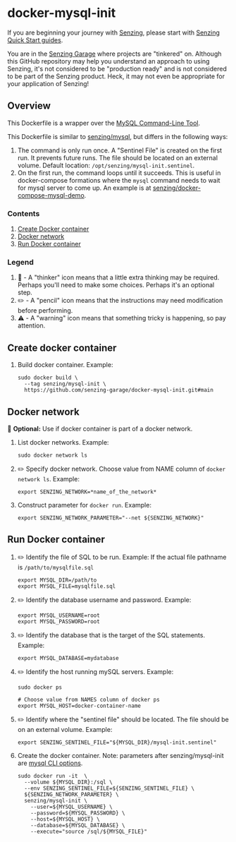 # docker-mysql-init

If you are beginning your journey with [Senzing],
please start with [Senzing Quick Start guides].

You are in the [Senzing Garage] where projects are "tinkered" on.
Although this GitHub repository may help you understand an approach to using Senzing,
it's not considered to be "production ready" and is not considered to be part of the Senzing product.
Heck, it may not even be appropriate for your application of Senzing!

## Overview

This Dockerfile is a wrapper over the [MySQL Command-Line Tool].

This Dockerfile is similar to [senzing/mysql],
but differs in the following ways:

1. The command is only run once.
   A "Sentinel File" is created on the first run.
   It prevents future runs.
   The file should be located on an external volume.
   Default location: `/opt/senzing/mysql-init.sentinel`.
1. On the first run, the command loops until it succeeds.
   This is useful in docker-compose formations where the `mysql` command needs to wait for mysql server to come up.
   An example is at [senzing/docker-compose-mysql-demo].

### Contents

1. [Create Docker container]
1. [Docker network]
1. [Run Docker container]

### Legend

1. :thinking: - A "thinker" icon means that a little extra thinking may be required.
   Perhaps you'll need to make some choices.
   Perhaps it's an optional step.
1. :pencil2: - A "pencil" icon means that the instructions may need modification before performing.
1. :warning: - A "warning" icon means that something tricky is happening, so pay attention.

## Create docker container

1. Build docker container.
   Example:

   ```console
   sudo docker build \
     --tag senzing/mysql-init \
     https://github.com/senzing-garage/docker-mysql-init.git#main
   ```

## Docker network

:thinking: **Optional:** Use if docker container is part of a docker network.

1. List docker networks.
   Example:

   ```console
   sudo docker network ls
   ```

1. :pencil2: Specify docker network.
   Choose value from NAME column of `docker network ls`.
   Example:

   ```console
   export SENZING_NETWORK=*name_of_the_network*
   ```

1. Construct parameter for `docker run`.
   Example:

   ```console
   export SENZING_NETWORK_PARAMETER="--net ${SENZING_NETWORK}"
   ```

## Run Docker container

1. :pencil2: Identify the file of SQL to be run.
   Example: If the actual file pathname is `/path/to/mysqlfile.sql`

   ```console
   export MYSQL_DIR=/path/to
   export MYSQL_FILE=mysqlfile.sql
   ```

1. :pencil2: Identify the database username and password.
   Example:

   ```console
   export MYSQL_USERNAME=root
   export MYSQL_PASSWORD=root
   ```

1. :pencil2: Identify the database that is the target of the SQL statements.
   Example:

   ```console
   export MYSQL_DATABASE=mydatabase
   ```

1. :pencil2: Identify the host running mySQL servers.
   Example:

   ```console
   sudo docker ps

   # Choose value from NAMES column of docker ps
   export MYSQL_HOST=docker-container-name
   ```

1. :pencil2: Identify where the "sentinel file" should be located.
   The file should be on an external volume.
   Example:

   ```console
   export SENZING_SENTINEL_FILE="${MYSQL_DIR}/mysql-init.sentinel"
   ```

1. Create the docker container.
   Note: parameters after senzing/mysql-init are [mysql CLI options].

   ```console
   sudo docker run -it  \
     --volume ${MYSQL_DIR}:/sql \
     --env SENZING_SENTINEL_FILE=${SENZING_SENTINEL_FILE} \
     ${SENZING_NETWORK_PARAMETER} \
     senzing/mysql-init \
       --user=${MYSQL_USERNAME} \
       --password=${MYSQL_PASSWORD} \
       --host=${MYSQL_HOST} \
       --database=${MYSQL_DATABASE} \
       --execute="source /sql/${MYSQL_FILE}"
   ```

[Create Docker container]: #create-docker-container
[Docker network]: #docker-network
[mysql CLI options]: https://dev.mysql.com/doc/refman/5.7/en/mysql-command-options.html
[MySQL Command-Line Tool]: https://dev.mysql.com/doc/refman/8.0/en/mysql.html
[Run Docker container]: #run-docker-container
[Senzing Garage]: https://github.com/senzing-garage
[Senzing Quick Start guides]: https://docs.senzing.com/quickstart/
[Senzing]: https://senzing.com/
[senzing/docker-compose-mysql-demo]: https://github.com/senzing-garage/docker-compose-mysql-demo
[senzing/mysql]: https://github.com/senzing-garage/docker-mysql
